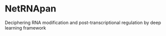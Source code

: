 # NetRNApan
Deciphering RNA modification and post-transcriptional regulation by deep learning framework 
